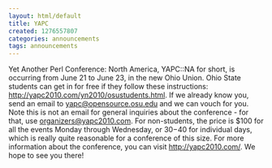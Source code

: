 ```yaml
---
layout: html/default
title: YAPC
created: 1276557807
categories: announcements
tags: announcements
---
```

Yet Another Perl Conference: North America, YAPC::NA for short, is occurring from June 21 to June 23, in the new Ohio Union. Ohio State students can get in for free if they follow these instructions: http://yapc2010.com/yn2010/osustudents.html. If we already know you, send an email to yapc@opensource.osu.edu and we can vouch for you. Note this is not an email for general inquiries about the conference - for that, use organizers@yapc2010.com. For non-students, the price is $100 for all the events Monday through Wednesday, or $30-$40 for individual days, which is really quite reasonable for a conference of this size. For more information about the conference, you can visit http://yapc2010.com/. We hope to see you there!
